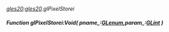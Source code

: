 _[gles20](../../modules/gles20/gles20-module.md):[gles20](../../modules/gles20/gles20-module.md).glPixelStorei_
##### Function glPixelStorei:Void( pname_:[GLenum](../../modules/gles20/gles20-glenum.md),param_:[GLint](../../modules/gles20/gles20-glint.md) )
